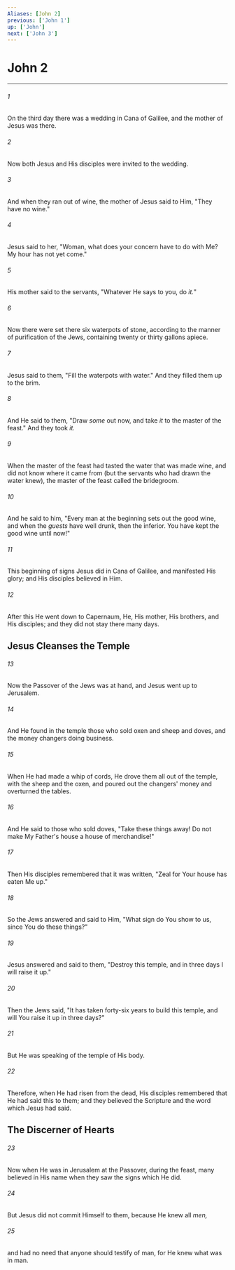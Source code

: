 ```yaml
---
Aliases: [John 2]
previous: ['John 1']
up: ['John']
next: ['John 3']
---
```

# John 2

***


###### 1 
On the third day there was a wedding in Cana of Galilee, and the mother of Jesus was there. 

###### 2 
Now both Jesus and His disciples were invited to the wedding. 

###### 3 
And when they ran out of wine, the mother of Jesus said to Him, "They have no wine." 

###### 4 
Jesus said to her, "Woman, what does your concern have to do with Me? My hour has not yet come." 

###### 5 
His mother said to the servants, "Whatever He says to you, do _it._" 

###### 6 
Now there were set there six waterpots of stone, according to the manner of purification of the Jews, containing twenty or thirty gallons apiece. 

###### 7 
Jesus said to them, "Fill the waterpots with water." And they filled them up to the brim. 

###### 8 
And He said to them, "Draw _some_ out now, and take _it_ to the master of the feast." And they took _it._ 

###### 9 
When the master of the feast had tasted the water that was made wine, and did not know where it came from (but the servants who had drawn the water knew), the master of the feast called the bridegroom. 

###### 10 
And he said to him, "Every man at the beginning sets out the good wine, and when the _guests_ have well drunk, then the inferior. You have kept the good wine until now!" 

###### 11 
This beginning of signs Jesus did in Cana of Galilee, and manifested His glory; and His disciples believed in Him. 

###### 12 
After this He went down to Capernaum, He, His mother, His brothers, and His disciples; and they did not stay there many days.

## Jesus Cleanses the Temple 

###### 13 
Now the Passover of the Jews was at hand, and Jesus went up to Jerusalem. 

###### 14 
And He found in the temple those who sold oxen and sheep and doves, and the money changers doing business. 

###### 15 
When He had made a whip of cords, He drove them all out of the temple, with the sheep and the oxen, and poured out the changers' money and overturned the tables. 

###### 16 
And He said to those who sold doves, "Take these things away! Do not make My Father's house a house of merchandise!" 

###### 17 
Then His disciples remembered that it was written, "Zeal for Your house has eaten Me up." 

###### 18 
So the Jews answered and said to Him, "What sign do You show to us, since You do these things?" 

###### 19 
Jesus answered and said to them, "Destroy this temple, and in three days I will raise it up." 

###### 20 
Then the Jews said, "It has taken forty-six years to build this temple, and will You raise it up in three days?" 

###### 21 
But He was speaking of the temple of His body. 

###### 22 
Therefore, when He had risen from the dead, His disciples remembered that He had said this to them; and they believed the Scripture and the word which Jesus had said.

## The Discerner of Hearts 

###### 23 
Now when He was in Jerusalem at the Passover, during the feast, many believed in His name when they saw the signs which He did. 

###### 24 
But Jesus did not commit Himself to them, because He knew all _men,_ 

###### 25 
and had no need that anyone should testify of man, for He knew what was in man.
